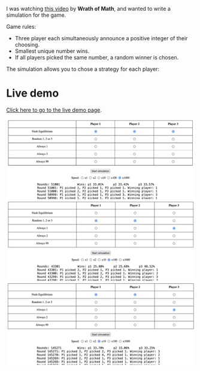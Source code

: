 I was watching [this video](https://www.youtube.com/watch?v=9vdElgo-xNM) by **Wrath of Math**, and wanted to write a simulation for the game.

Game rules:
* Three player each simultaneously announce a positive integer of their choosing.
* Smallest unique number wins.
* If all players picked the same number, a random winner is chosen.

The simulation allows you to chose a strategy for each player:

# Live demo
[Click here to go to the live demo page](https://brammeerten.github.io/nash-equilibrium/).

![Screenshot: All use Nash equilibrium strategy](img/screen1.png)
![Screenshot: Two players pick random 1, 2 or 3. One player always picks 1.](img/screen2.png)
![Screenshot: Two players use Nash equilibrium strategy. One player always picks 1.](img/screen3.png)
